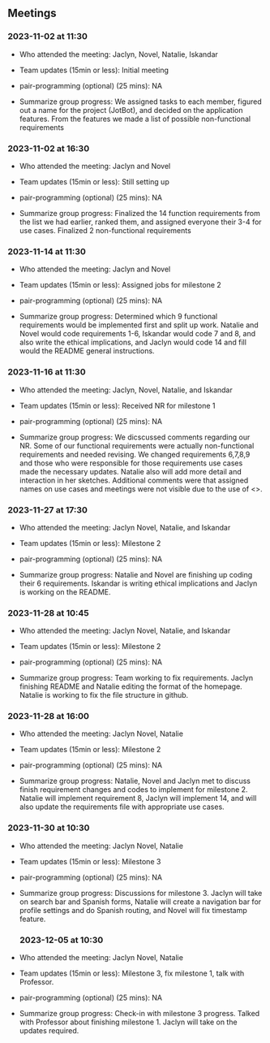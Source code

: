 ## Meetings

### 2023-11-02 at 11:30

- Who attended the meeting: Jaclyn, Novel, Natalie, Iskandar

- Team updates (15min or less): Initial meeting

- pair-programming (optional) (25 mins): NA

- Summarize group progress: We assigned tasks to each member, figured out a
  name for the project (JotBot), and decided on the application features. From the features we
  made a list of possible non-functional requirements

### 2023-11-02 at 16:30

- Who attended the meeting: Jaclyn and Novel

- Team updates (15min or less): Still setting up

- pair-programming (optional) (25 mins): NA

- Summarize group progress: Finalized the 14 function requirements from the list we had
  earlier, ranked them, and assigned everyone their 3-4 for use cases. Finalized 2
  non-functional requirements

### 2023-11-14 at 11:30

- Who attended the meeting: Jaclyn and Novel

- Team updates (15min or less): Assigned jobs for milestone 2

- pair-programming (optional) (25 mins): NA

- Summarize group progress: Determined which 9 functional requirements would
  be implemented first and split up work. Natalie and Novel would code
  requirements 1-6, Iskandar would code 7 and 8, and also write the ethical
  implications, and Jaclyn would code 14 and fill would the README general
  instructions.

### 2023-11-16 at 11:30

- Who attended the meeting: Jaclyn, Novel, Natalie, and Iskandar

- Team updates (15min or less): Received NR for milestone 1

- pair-programming (optional) (25 mins): NA

- Summarize group progress: We dicscussed comments regarding our NR. Some of
  our functional requirements were actually non-functional requirements and
  needed revising. We changed requirements 6,7,8,9 and those who were
  responsible for those requirements use cases made the necessary updates.
  Natalie also will add more detail and interaction in her sketches.
  Additional comments were that assigned names on use cases and meetings
  were not visible due to the use of <>.

### 2023-11-27 at 17:30

- Who attended the meeting: Jaclyn Novel, Natalie, and Iskandar

- Team updates (15min or less): Milestone 2
- pair-programming (optional) (25 mins): NA
- Summarize group progress: Natalie and Novel are finishing up coding
  their 6 requirements. Iskandar is writing ethical implications and Jaclyn
  is working on the README.

### 2023-11-28 at 10:45

- Who attended the meeting: Jaclyn Novel, Natalie, and Iskandar

- Team updates (15min or less): Milestone 2
- pair-programming (optional) (25 mins): NA
- Summarize group progress: Team working to fix requirements. Jaclyn finishing README and Natalie editing the format of the homepage. Natalie is working to fix the file structure in github.

### 2023-11-28 at 16:00

- Who attended the meeting: Jaclyn Novel, Natalie

- Team updates (15min or less): Milestone 2
- pair-programming (optional) (25 mins): NA
- Summarize group progress: Natalie, Novel and Jaclyn met to discuss finish requirement changes and codes to implement for milestone 2. Natalie will implement requirement 8, Jaclyn will implement 14, and will also update the requirements file with appropriate use cases.

### 2023-11-30 at 10:30

- Who attended the meeting: Jaclyn Novel, Natalie

- Team updates (15min or less): Milestone 3
- pair-programming (optional) (25 mins): NA
- Summarize group progress: Discussions for milestone 3. Jaclyn will take on search bar and Spanish forms, Natalie will create a navigation bar for profile settings and do Spanish routing, and Novel will fix timestamp feature.

  ### 2023-12-05 at 10:30

- Who attended the meeting: Jaclyn Novel, Natalie

- Team updates (15min or less): Milestone 3, fix milestone 1, talk with Professor.
- pair-programming (optional) (25 mins): NA
- Summarize group progress: Check-in with milestone 3 progress. Talked with Professor about finishing milestone 1. Jaclyn will take on the updates required.
